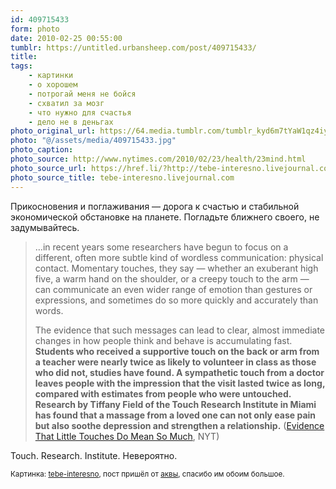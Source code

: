 ```yaml
---
id: 409715433
form: photo
date: 2010-02-25 00:55:00
tumblr: https://untitled.urbansheep.com/post/409715433/
title:
tags:
    - картинки
    - о хорошем
    - потрогай меня не бойся
    - схватил за мозг
    - что нужно для счастья
    - дело не в деньгах
photo_original_url: https://64.media.tumblr.com/tumblr_kyd6m7tYaW1qz4iy7o1_640.jpg
photo: "@/assets/media/409715433.jpg"
photo_caption:
photo_source: http://www.nytimes.com/2010/02/23/health/23mind.html
photo_source_url: https://href.li/?http://tebe-interesno.livejournal.com/108194.html
photo_source_title: tebe-interesno.livejournal.com
---
```


<p>Прикосновения и поглаживания — дорога к счастью и стабильной экономической обстановке на планете. Погладьте ближнего своего, не задумывайтесь.</p>

<blockquote><p>…in recent years some researchers have begun to focus on a different, often more subtle kind of wordless communication: physical contact. Momentary touches, they say — whether an exuberant high five, a warm hand on the shoulder, or a creepy touch to the arm — can communicate an even wider range of emotion than gestures or expressions, and sometimes do so more quickly and accurately than words.</p>

<p>The evidence that such messages can lead to clear, almost immediate changes in how people think and behave is accumulating fast. <b>Students who received a supportive touch on the back or arm from a teacher were nearly twice as likely to volunteer in class as those who did not, studies have found. A sympathetic touch from a doctor leaves people with the impression that the visit lasted twice as long, compared with estimates from people who were untouched. Research by Tiffany Field of the Touch Research Institute in Miami has found that a massage from a loved one can not only ease pain but also soothe depression and strengthen a relationship.</b> (<a href="http://www.nytimes.com/2010/02/23/health/23mind.html">Evidence That Little Touches Do Mean So Much</a>, NYT)</p></blockquote>

<p>Touch. Research. Institute. Невероятно.</p>

<p><small>Картинка: <a href="http://tebe-interesno.livejournal.com/108194.html">tebe-interesno</a>, пост пришёл от <a href="http://aqva.tumblr.com/post/409633102/in-recent-years-some-researchers" class="tumblr_blog">аквы</a>, спасибо им обоим большое.</small></p>
